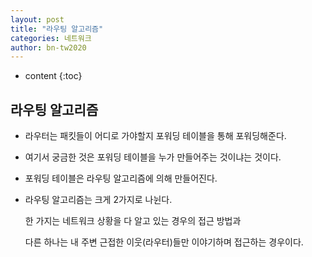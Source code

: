 ```yaml
---
layout: post
title: "라우팅 알고리즘"
categories: 네트워크
author: bn-tw2020
---
```

* content
{:toc}


## 라우팅 알고리즘

* 라우터는 패킷들이 어디로 가야할지 포워딩 테이블을 통해 포워딩해준다.

* 여기서 궁금한 것은 포워딩 테이블을 누가 만들어주는 것이냐는 것이다.

* 포워딩 테이블은 라우팅 알고리즘에 의해 만들어진다.

  





* 라우팅 알고리즘는 크게 2가지로 나뉜다.

  한 가지는 네트워크 상황을 다 알고 있는 경우의 접근 방법과

  다른 하나는 내 주변 근접한 이웃(라우터)들만 이야기하며 접근하는 경우이다.

